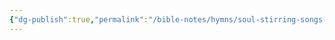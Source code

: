 ```yaml
---
{"dg-publish":true,"permalink":"/bible-notes/hymns/soul-stirring-songs-and-hymns/i-m-going-higher/","title":"I'm Going Higher"}
---
```



